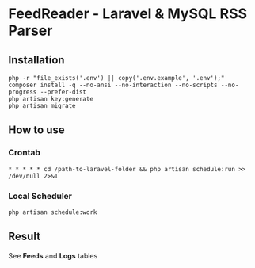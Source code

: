 # FeedReader - Laravel & MySQL RSS Parser

## Installation
```
php -r "file_exists('.env') || copy('.env.example', '.env');"
composer install -q --no-ansi --no-interaction --no-scripts --no-progress --prefer-dist
php artisan key:generate
php artisan migrate
```

## How to use
### Crontab
```
* * * * * cd /path-to-laravel-folder && php artisan schedule:run >> /dev/null 2>&1
```

### Local Scheduler
```
php artisan schedule:work
```

## Result
See **Feeds** and **Logs** tables
